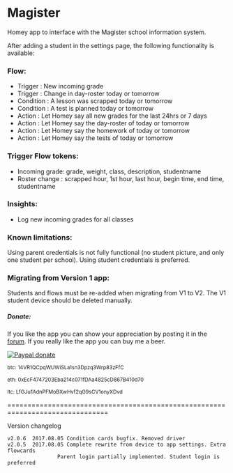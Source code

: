 # Magister #

Homey app to interface with the Magister school information system.

After adding a student in the settings page, the following functionality is
available:

### Flow: ###
- Trigger   : New incoming grade
- Trigger   : Change in day-roster today or tomorrow
- Condition : A lesson was scrapped today or tomorrow
- Condition : A test is planned today or tomorrow
- Action    : Let Homey say all new grades for the last 24hrs or 7 days
- Action    : Let Homey say the day-roster of today or tomorrow
- Action    : Let Homey say the homework of today or tomorrow
- Action    : Let Homey say the tests of today or tomorrow

### Trigger Flow tokens: ###
- Incoming grade: grade, weight, class, description, studentname
- Roster change : scrapped hour, 1st hour, last hour, begin time, end time,
                  studentname

### Insights: ###
- Log new incoming grades for all classes

### Known limitations: ###
Using parent credentials is not fully functional (no student picture, and only one
student per school). Using student credentials is preferred.

### Migrating from Version 1 app: ###
Students and flows must be re-added when migrating from V1 to V2. The V1 student
device should be deleted manually.

##### Donate: #####
If you like the app you can show your appreciation by posting it in the [forum].
If you really like the app you can buy me a beer.

[![Paypal donate][pp-donate-image]][pp-donate-link]

<sup>btc: 14VR1QCpqWUWiSLa1sn3Dpzq3Wrp83zFfC</sup>

<sup>eth: 0xEcF4747203Eba214c071fDAa4825cD867B410d70</sup>

<sup>ltc: LfGJu1AdnPFMoBXwHvf2qG9sCV1onyXDvd</sup>

===============================================================================

Version changelog
```
v2.0.6	2017.08.05 Condition cards bugfix. Removed driver
v2.0.5	2017.08.05 Complete rewrite from device to app settings. Extra flowcards
				Parent login partially implemented. Student login is preferred
```


[forum]: https://forum.athom.com/discussion/1716
[pp-donate-link]: https://www.paypal.com/cgi-bin/webscr?cmd=_s-xclick&hosted_button_id=YGTW25KRKEADE
[pp-donate-image]: https://www.paypalobjects.com/en_US/i/btn/btn_donate_SM.gif
